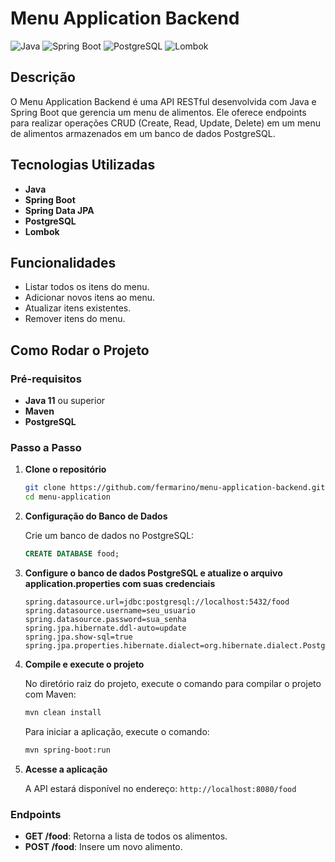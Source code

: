# Menu Application Backend

![Java](https://img.shields.io/badge/Java-ED8B00?style=for-the-badge&logo=java&logoColor=white)
![Spring Boot](https://img.shields.io/badge/Spring_Boot-F2F4F9?style=for-the-badge&logo=spring-boot)
![PostgreSQL](https://img.shields.io/badge/PostgreSQL-316192?style=for-the-badge&logo=postgresql&logoColor=white)
![Lombok](https://img.shields.io/badge/Lombok-ffffff?style=for-the-badge&logo=lombok&logoColor=black)

## Descrição

O Menu Application Backend é uma API RESTful desenvolvida com Java e Spring Boot que gerencia um menu de alimentos. Ele oferece endpoints para realizar operações CRUD (Create, Read, Update, Delete) em um menu de alimentos armazenados em um banco de dados PostgreSQL.

## Tecnologias Utilizadas

- **Java**
- **Spring Boot**
- **Spring Data JPA**
- **PostgreSQL**
- **Lombok**

## Funcionalidades

- Listar todos os itens do menu.
- Adicionar novos itens ao menu.
- Atualizar itens existentes.
- Remover itens do menu.

## Como Rodar o Projeto

### Pré-requisitos

- **Java 11** ou superior
- **Maven**
- **PostgreSQL**

### Passo a Passo

1. **Clone o repositório**

   ```bash
   git clone https://github.com/fermarino/menu-application-backend.git
   cd menu-application
   ```

2. **Configuração do Banco de Dados**

   Crie um banco de dados no PostgreSQL:

   ```sql
   CREATE DATABASE food;
   ```

3. **Configure o banco de dados PostgreSQL e atualize o arquivo application.properties com suas credenciais**

   ```properties
   spring.datasource.url=jdbc:postgresql://localhost:5432/food
   spring.datasource.username=seu_usuario
   spring.datasource.password=sua_senha
   spring.jpa.hibernate.ddl-auto=update
   spring.jpa.show-sql=true
   spring.jpa.properties.hibernate.dialect=org.hibernate.dialect.PostgreSQLDialect
   ```

4. **Compile e execute o projeto**

   No diretório raiz do projeto, execute o comando para compilar o projeto com Maven:

   ```bash
   mvn clean install
   ```

   Para iniciar a aplicação, execute o comando:

   ```bash
   mvn spring-boot:run
   ```

5. **Acesse a aplicação**

   A API estará disponível no endereço: `http://localhost:8080/food`

### Endpoints

- **GET /food**: Retorna a lista de todos os alimentos.
- **POST /food**: Insere um novo alimento.